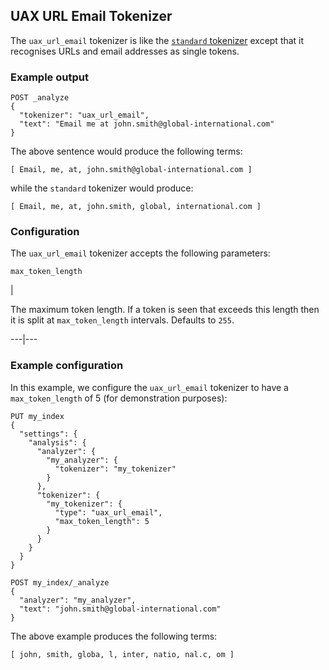 ## UAX URL Email Tokenizer

The `uax_url_email` tokenizer is like the [`standard` tokenizer](analysis-standard-tokenizer.html "Standard Tokenizer") except that it recognises URLs and email addresses as single tokens.

### Example output
    
    
    POST _analyze
    {
      "tokenizer": "uax_url_email",
      "text": "Email me at john.smith@global-international.com"
    }

The above sentence would produce the following terms:
    
    
    [ Email, me, at, john.smith@global-international.com ]

while the `standard` tokenizer would produce:
    
    
    [ Email, me, at, john.smith, global, international.com ]

### Configuration

The `uax_url_email` tokenizer accepts the following parameters:

`max_token_length`

| 

The maximum token length. If a token is seen that exceeds this length then it is split at `max_token_length` intervals. Defaults to `255`.   
  
---|---  
  
### Example configuration

In this example, we configure the `uax_url_email` tokenizer to have a `max_token_length` of 5 (for demonstration purposes):
    
    
    PUT my_index
    {
      "settings": {
        "analysis": {
          "analyzer": {
            "my_analyzer": {
              "tokenizer": "my_tokenizer"
            }
          },
          "tokenizer": {
            "my_tokenizer": {
              "type": "uax_url_email",
              "max_token_length": 5
            }
          }
        }
      }
    }
    
    POST my_index/_analyze
    {
      "analyzer": "my_analyzer",
      "text": "john.smith@global-international.com"
    }

The above example produces the following terms:
    
    
    [ john, smith, globa, l, inter, natio, nal.c, om ]
